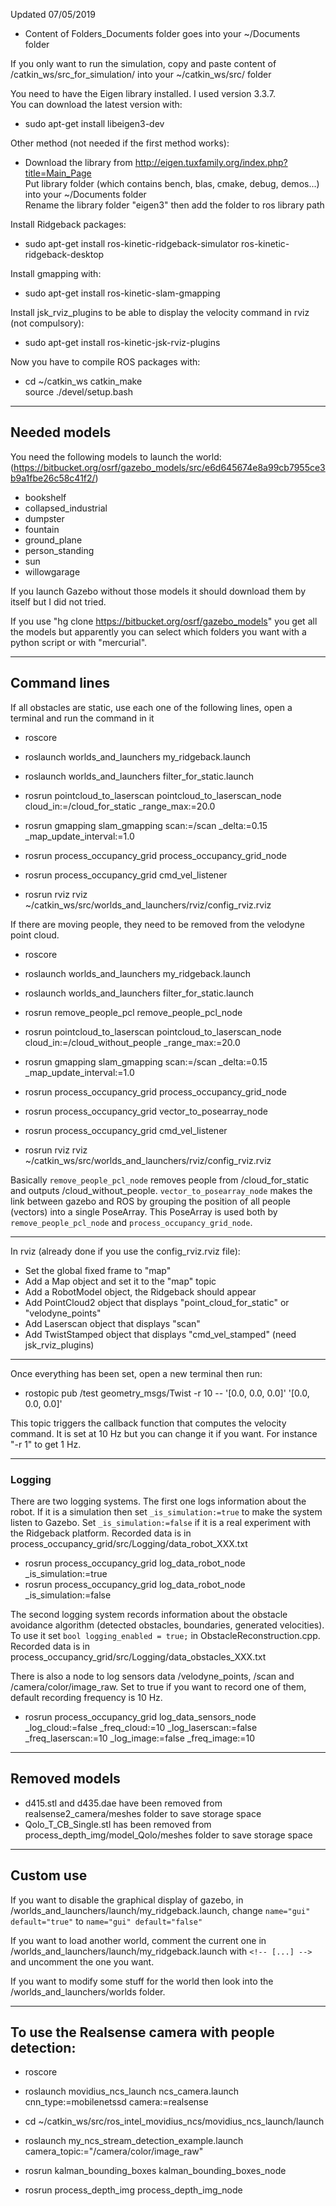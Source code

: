 Updated 07/05/2019

- Content of Folders_Documents folder goes into your ~/Documents folder

If you only want to run the simulation, copy and paste content of /catkin_ws/src_for_simulation/ into your ~/catkin_ws/src/ folder

You need to have the Eigen library installed. I used version 3.3.7.  
You can download the latest version with:
* sudo apt-get install libeigen3-dev

Other method (not needed if the first method works):
* Download the library from http://eigen.tuxfamily.org/index.php?title=Main_Page  
Put library folder (which contains bench, blas, cmake, debug, demos...) into your ~/Documents folder   
Rename the library folder "eigen3" then add the folder to ros library path

Install Ridgeback packages:  
* sudo apt-get install ros-kinetic-ridgeback-simulator ros-kinetic-ridgeback-desktop

Install gmapping with:  
* sudo apt-get install ros-kinetic-slam-gmapping

Install jsk_rviz_plugins to be able to display the velocity command in rviz (not compulsory):
* sudo apt-get install ros-kinetic-jsk-rviz-plugins

Now you have to compile ROS packages with:  
* cd ~/catkin_ws 
catkin_make  
source ./devel/setup.bash

---

## Needed models

You need the following models to launch the world: (https://bitbucket.org/osrf/gazebo_models/src/e6d645674e8a99cb7955ce3b9a1fbe26c58c41f2/)
* bookshelf
* collapsed_industrial
* dumpster
* fountain
* ground_plane
* person_standing
* sun
* willowgarage

If you launch Gazebo without those models it should download them by itself but I did not tried.

If you use "hg clone https://bitbucket.org/osrf/gazebo_models" you get all the models but apparently you can select which folders you want with a python script or with "mercurial".

---

## Command lines

If all obstacles are static, use each one of the following lines, open a terminal and run the command in it

* roscore

* roslaunch worlds_and_launchers my_ridgeback.launch

* roslaunch worlds_and_launchers filter_for_static.launch

* rosrun pointcloud_to_laserscan pointcloud_to_laserscan_node cloud_in:=/cloud_for_static _range_max:=20.0

* rosrun gmapping slam_gmapping scan:=/scan _delta:=0.15 _map_update_interval:=1.0

* rosrun process_occupancy_grid process_occupancy_grid_node

* rosrun process_occupancy_grid cmd_vel_listener 

* rosrun rviz rviz ~/catkin_ws/src/worlds_and_launchers/rviz/config_rviz.rviz

If there are moving people, they need to be removed from the velodyne point cloud.

* roscore

* roslaunch worlds_and_launchers my_ridgeback.launch

* roslaunch worlds_and_launchers filter_for_static.launch

* rosrun remove_people_pcl remove_people_pcl_node

* rosrun pointcloud_to_laserscan pointcloud_to_laserscan_node cloud_in:=/cloud_without_people _range_max:=20.0

* rosrun gmapping slam_gmapping scan:=/scan _delta:=0.15 _map_update_interval:=1.0

* rosrun process_occupancy_grid process_occupancy_grid_node

* rosrun process_occupancy_grid vector_to_posearray_node

* rosrun process_occupancy_grid cmd_vel_listener 

* rosrun rviz rviz ~/catkin_ws/src/worlds_and_launchers/rviz/config_rviz.rviz

Basically `remove_people_pcl_node` removes people from /cloud_for_static and outputs /cloud_without_people. `vector_to_posearray_node` makes the link between gazebo and ROS by grouping the position of all people (vectors) into a single PoseArray. This PoseArray is used both by `remove_people_pcl_node` and `process_occupancy_grid_node`.

---

In rviz (already done if you use the config_rviz.rviz file):  
* Set the global fixed frame to "map"
* Add a Map object and set it to the "map" topic
* Add a RobotModel object, the Ridgeback should appear
* Add PointCloud2 object that displays "point_cloud_for_static" or "velodyne_points"
* Add Laserscan object that displays "scan"
* Add TwistStamped object that displays "cmd_vel_stamped" (need jsk_rviz_plugins)

---

Once everything has been set, open a new terminal then run:

* rostopic pub /test geometry_msgs/Twist -r 10 -- '[0.0, 0.0, 0.0]' '[0.0, 0.0, 0.0]'

This topic triggers the callback function that computes the velocity command. It is set at 10 Hz but you can change it if you want. For instance "-r 1" to get 1 Hz.

---

### Logging

There are two logging systems. The first one logs information about the robot. If it is a simulation then set `_is_simulation:=true` to make the system listen to Gazebo. Set `_is_simulation:=false` if it is a real experiment with the Ridgeback platform. Recorded data is in process_occupancy_grid/src/Logging/data_robot_XXX.txt

* rosrun process_occupancy_grid log_data_robot_node _is_simulation:=true
* rosrun process_occupancy_grid log_data_robot_node _is_simulation:=false

The second logging system records information about the obstacle avoidance algorithm (detected obstacles, boundaries, generated velocities). To use it set `bool logging_enabled = true;` in ObstacleReconstruction.cpp. Recorded data is in process_occupancy_grid/src/Logging/data_obstacles_XXX.txt

There is also a node to log sensors data /velodyne_points, /scan and /camera/color/image_raw. Set to true if you want to record one of them, default recording frequency is 10 Hz.

* rosrun process_occupancy_grid log_data_sensors_node _log_cloud:=false _freq_cloud:=10 _log_laserscan:=false _freq_laserscan:=10 _log_image:=false _freq_image:=10


---

## Removed models

* d415.stl and d435.dae have been removed from realsense2_camera/meshes folder to save storage space
* Qolo_T_CB_Single.stl has been removed from process_depth_img/model_Qolo/meshes folder to save storage space

---

## Custom use

If you want to disable the graphical display of gazebo, in /worlds_and_launchers/launch/my_ridgeback.launch, change `name="gui" default="true"` to `name="gui" default="false"`

If you want to load another world, comment the current one in /worlds_and_launchers/launch/my_ridgeback.launch with `<!-- [...] -->` and uncomment the one you want.

If you want to modify some stuff for the world then look into the /worlds_and_launchers/worlds folder.

---

## To use the Realsense camera with people detection:

* roscore

* roslaunch movidius_ncs_launch ncs_camera.launch cnn_type:=mobilenetssd camera:=realsense

* cd ~/catkin_ws/src/ros_intel_movidius_ncs/movidius_ncs_launch/launch

* roslaunch my_ncs_stream_detection_example.launch camera_topic:="/camera/color/image_raw"

* rosrun kalman_bounding_boxes kalman_bounding_boxes_node 

* rosrun process_depth_img process_depth_img_node 

